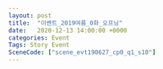```yaml
---
layout: post
title:  "이벤트_2019여름_0화_오프닝"
date:   2020-12-13 14:00:00 +0000
categories: Event
Tags: Story Event
SceneCode: ["scene_evt190627_cp0_q1_s10"]
---
```

